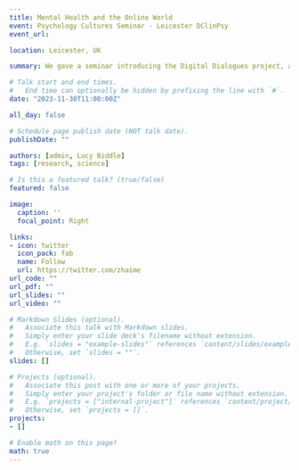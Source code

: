 ```yaml
---
title: Mental Health and the Online World
event: Psychology Cultures Seminar - Leicester DClinPsy
event_url:

location: Leicester, UK

summary: We gave a seminar introducing the Digital Dialogues project, aiming to enhance ways practitioners ask young people about their digital use and mental health.

# Talk start and end times.
#   End time can optionally be hidden by prefixing the line with `#`.
date: "2023-11-30T11:00:00Z"

all_day: false

# Schedule page publish date (NOT talk date).
publishDate: ""

authors: [admin, Lucy Biddle]
tags: [research, science]

# Is this a featured talk? (true/false)
featured: false

image:
  caption: ''
  focal_point: Right

links:
- icon: twitter
  icon_pack: fab
  name: Follow
  url: https://twitter.com/zhaime
url_code: ""
url_pdf: ""
url_slides: ""
url_video: ""

# Markdown Slides (optional).
#   Associate this talk with Markdown slides.
#   Simply enter your slide deck's filename without extension.
#   E.g. `slides = "example-slides"` references `content/slides/example-slides.md`.
#   Otherwise, set `slides = ""`.
slides: []

# Projects (optional).
#   Associate this post with one or more of your projects.
#   Simply enter your project's folder or file name without extension.
#   E.g. `projects = ["internal-project"]` references `content/project/deep-learning/index.md`.
#   Otherwise, set `projects = []`.
projects:
- []

# Enable math on this page?
math: true
---
```


